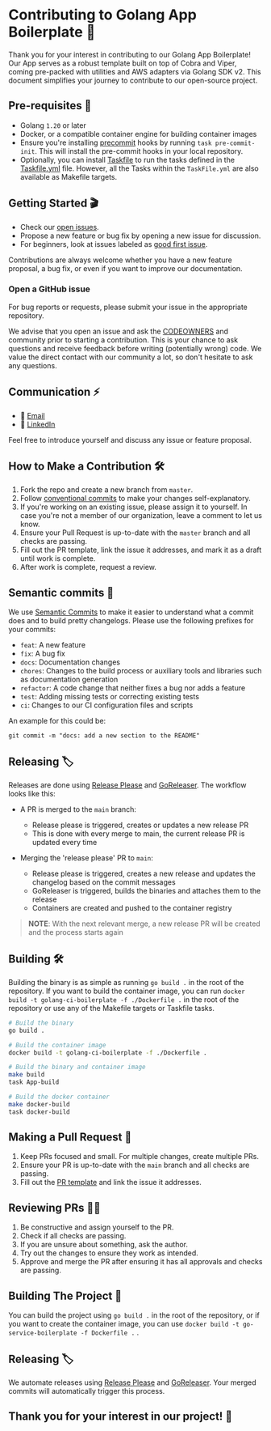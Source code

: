 # Contributing to Golang App Boilerplate 🤝

Thank you for your interest in contributing to our Golang App Boilerplate! Our App serves as a robust template built on top of Cobra and Viper, coming pre-packed with utilities and AWS adapters via Golang SDK v2. This document simplifies your journey to contribute to our open-source project.

## Pre-requisites 💼

* Golang `1.20` or later
* Docker, or a compatible container engine for building container images
* Ensure you're installing [precommit](https://pre-commit.com/) hooks by running `task pre-commit-init`. This will install the pre-commit hooks in your local repository.
* Optionally, you can install [Taskfile](https://taskfile.dev/#/) to run the tasks defined in the [Taskfile.yml](./TaskFile.yml) file. However, all the Tasks within the `TaskFile.yml` are also available as Makefile targets.

## Getting Started 🎬

* Check our [open issues](https://github.com/Excoriate/go-service-boilerplate/issues).
* Propose a new feature or bug fix by opening a new issue for discussion.
* For beginners, look at issues labeled as [good first issue](https://github.com/Excoriate/go-service-boilerplate/issues?q=is%3Aissue+is%3Aopen+label%3A%22good+first+issue%22).

Contributions are always welcome whether you have a new feature proposal, a bug fix, or even if you want to improve our documentation.
### Open a GitHub issue

For bug reports or requests, please submit your issue in the appropriate repository.

We advise that you open an issue and ask the
[CODEOWNERS](.github/CODEOWNERS) and community prior to starting a contribution.
This is your chance to ask questions and receive feedback before
writing (potentially wrong) code. We value the direct contact with our community
a lot, so don't hesitate to ask any questions.


## Communication ⚡

* 📧 [Email](mailto:alex_torres@outlook.com)
* 🧳 [LinkedIn](https://www.linkedin.com/in/alextorresruiz/)

Feel free to introduce yourself and discuss any issue or feature proposal.

## How to Make a Contribution 🛠️

1. Fork the repo and create a new branch from `master`.
2. Follow [conventional commits](https://www.conventionalcommits.org/en/v1.0.0/) to make your changes self-explanatory.
3. If you're working on an existing issue, please assign it to yourself. In case you're not a member of our organization, leave a comment to let us know.
4. Ensure your Pull Request is up-to-date with the `master` branch and all checks are passing.
5. Fill out the PR template, link the issue it addresses, and mark it as a draft until work is complete.
6. After work is complete, request a review.

## Semantic commits 📝
We use [Semantic Commits](https://www.conventionalcommits.org/en/v1.0.0/) to make it easier to understand what a commit does and to build pretty changelogs. Please use the following prefixes for your commits:
- `feat`: A new feature
- `fix`: A bug fix
- `docs`: Documentation changes
- `chores`: Changes to the build process or auxiliary tools and libraries such as documentation generation
- `refactor`: A code change that neither fixes a bug nor adds a feature
- `test`: Adding missing tests or correcting existing tests
- `ci`: Changes to our CI configuration files and scripts

An example for this could be:
```
git commit -m "docs: add a new section to the README"
```

## Releasing 🏷️
Releases are done using [Release Please](https://github.com/googleapis/release-please) and [GoReleaser](https://goreleaser.com/). The workflow looks like this:

* A PR is merged to the `main` branch:
  * Release please is triggered, creates or updates a new release PR
  * This is done with every merge to main, the current release PR is updated every time

* Merging the 'release please' PR to `main`:
  * Release please is triggered, creates a new release and updates the changelog based on the commit messages
  * GoReleaser is triggered, builds the binaries and attaches them to the release
  * Containers are created and pushed to the container registry

>**NOTE**: With the next relevant merge, a new release PR will be created and the process starts again

## Building 🛠️
Building the binary is as simple as running `go build .` in the root of the repository. If you want to build the container image, you can run `docker build -t golang-ci-boilerplate -f ./Dockerfile .` in the root of the repository or use any of the Makefile targets or Taskfile tasks.
```bash
# Build the binary
go build .

# Build the container image
docker build -t golang-ci-boilerplate -f ./Dockerfile .

# Build the binary and container image
make build
task App-build

# Build the docker container
make docker-build
task docker-build
```


## Making a Pull Request 📝

1. Keep PRs focused and small. For multiple changes, create multiple PRs.
2. Ensure your PR is up-to-date with the `main` branch and all checks are passing.
3. Fill out the [PR template](.github/PULL_REQUEST_TEMPLATE.md) and link the issue it addresses.

## Reviewing PRs 🕵️‍♀️

1. Be constructive and assign yourself to the PR.
2. Check if all checks are passing.
3. If you are unsure about something, ask the author.
4. Try out the changes to ensure they work as intended.
5. Approve and merge the PR after ensuring it has all approvals and checks are passing.

## Building The Project 💼

You can build the project using `go build .` in the root of the repository, or if you want to create the container image, you can use `docker build -t go-service-boilerplate -f Dockerfile .` .

## Releasing 🏷️

We automate releases using [Release Please](https://github.com/googleapis/release-please) and [GoReleaser](https://goreleaser.com/). Your merged commits will automatically trigger this process.

## Thank you for your interest in our project! 🙌
